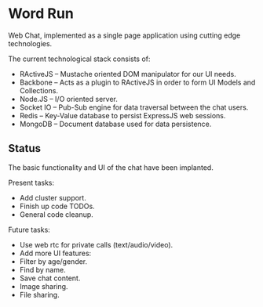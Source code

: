 Word Run
=============
Web Chat, implemented as a single page application using cutting edge technologies.

The current technological stack consists of:
* RActiveJS – Mustache oriented DOM manipulator for our UI needs.
 * Backbone – Acts as a plugin to RActiveJS in order to form UI Models and Collections.
* Node.JS – I/O oriented server.
 * Socket IO – Pub-Sub engine for data traversal between the chat users.
 * Redis – Key-Value database to persist ExpressJS web sessions.
 * MongoDB – Document database used for data persistence.

Status
---------
The basic functionality and UI of the chat have been implanted.

Present tasks:
* Add cluster support.
* Finish up code TODOs.
* General code cleanup.

Future tasks:
* Use web rtc for private calls (text/audio/video).
* Add more UI features:
 * Filter by age/gender.
 * Find by name.
 * Save chat content.
 * Image sharing.
 * File sharing.
